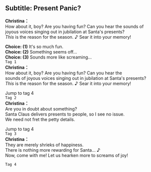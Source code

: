 # 

  
## Subtitle: Present Panic?
  
**Christina：**  
How about it, boy? Are you having fun? Can you hear the sounds of  
joyous voices singing out in jubilation at Santa's presents?  
*This* is the reason for the season. ♪ Sear it into your memory!  
  
**Choice: (1)**  It's so much fun.  
**Choice: (2)**  Something seems off...  
**Choice: (3)**  Sounds more like screaming…  
`Tag 1`  
**Christina：**  
How about it, boy? Are you having fun? Can you hear the  
sounds of joyous voices singing out in jubilation at Santa's presents?  
*This* is the reason for the season. ♪ Sear it into your memory!  
  
Jump to tag 4  
`Tag 2`  
**Christina：**  
Are you in doubt about something?  
Santa Claus delivers presents to people, so I see no issue.  
We need not fret the petty details.  
  
Jump to tag 4  
`Tag 3`  
**Christina：**  
They are merely shrieks of happiness.  
There is nothing more rewarding for Santa... ♪  
Now, come with me! Let us hearken more to screams of joy!  
  
`Tag 4`  
